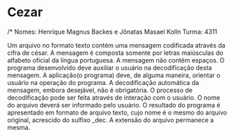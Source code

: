 # Cezar

/*
Nomes: Henrique Magnus Backes e Jônatas Masael Kolln
Turma: 4311


Um arquivo no formato texto contém uma mensagem codificada através
da cifra de césar. A mensagem é composta somente por letras maiúsculas do
alfabeto oficial da língua portuguesa. A mensagem não contém espaços.
O programa desenvolvido deve auxiliar o usuário na decodificação desta
mensagem. A aplicação(o programa) deve, de alguma maneira, orientar o
usuário na operação do programa.
A decodificação automática da mensagem, embora desejável, não é
obrigatória. O processo de decodificação pode ser feita através de interação
com o usuário.
O nome do arquivo deverá ser informado pelo usuário.
O resultado do programa é apresentado em formato de arquivo
texto, cujo nome é o mesmo do arquivo original, acrescido do sulfixo _dec. A
extensão do arquivo permanece a mesma.

